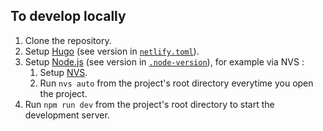 ## To develop locally
1. Clone the repository.
2. Setup [Hugo](https://gohugo.io/) (see version in [`netlify.toml`](/netlify.toml)).
3. Setup [Node.js](https://nodejs.org/) (see version in [`.node-version`](/.node-version)), for example via NVS :
    1. Setup [NVS](https://github.com/jasongin/nvs).
    2. Run `nvs auto` from the project's root directory everytime you open the project.
4. Run `npm run dev` from the project's root directory to start the development server.

